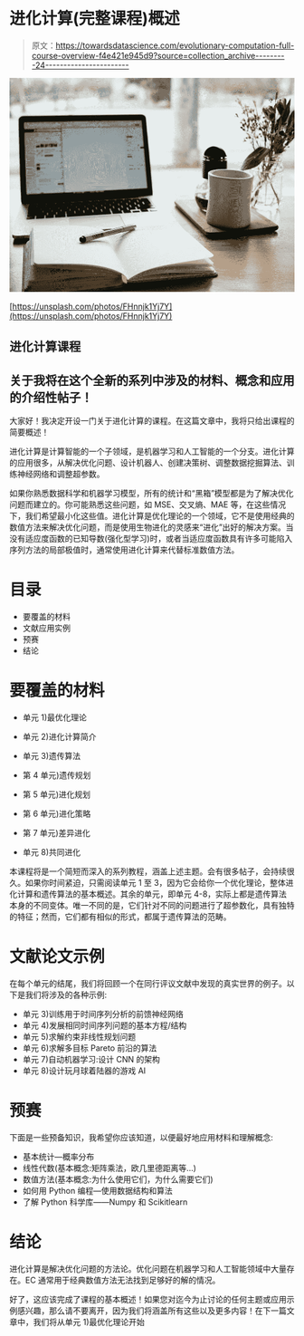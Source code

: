 # 进化计算(完整课程)概述

> 原文：<https://towardsdatascience.com/evolutionary-computation-full-course-overview-f4e421e945d9?source=collection_archive---------24----------------------->

![](img/69eebac9f72caac07f0a9d71a238acfa.png)

[https://unsplash.com/photos/FHnnjk1Yj7Y](https://unsplash.com/photos/FHnnjk1Yj7Y)

## 进化计算课程

## 关于我将在这个全新的系列中涉及的材料、概念和应用的介绍性帖子！

大家好！我决定开设一门关于进化计算的课程。在这篇文章中，我将只给出课程的简要概述！

进化计算是计算智能的一个子领域，是机器学习和人工智能的一个分支。进化计算的应用很多，从解决优化问题、设计机器人、创建决策树、调整数据挖掘算法、训练神经网络和调整超参数。

如果你熟悉数据科学和机器学习模型，所有的统计和“黑箱”模型都是为了解决优化问题而建立的。你可能熟悉这些问题，如 MSE、交叉熵、MAE 等，在这些情况下，我们希望最小化这些值。进化计算是优化理论的一个领域，它不是使用经典的数值方法来解决优化问题，而是使用生物进化的灵感来“进化”出好的解决方案。当没有适应度函数的已知导数(强化型学习)时，或者当适应度函数具有许多可能陷入序列方法的局部极值时，通常使用进化计算来代替标准数值方法。

# 目录

*   要覆盖的材料
*   文献应用实例
*   预赛
*   结论

# 要覆盖的材料

*   单元 1)最优化理论

</unit-1-optimization-theory-e416dcf30ba8>  

*   单元 2)进化计算简介

</unit-2-introduction-to-evolutionary-computation-85764137c05a>  

*   单元 3)遗传算法

</unit-3-genetic-algorithms-part-1-986e3b4666d7>  </unit-3-genetic-algorithms-part-2-advanced-topics-a24f5be287d5>  </unit-3-application-evolving-neural-network-for-time-series-analysis-63c057cb1595>  

*   第 4 单元)遗传规划

</unit-4-genetic-programming-d80cd12c454f>  

*   第 5 单元)进化规划

</unit-5-evolutionary-programming-cced3a00166a>  </unit-5-application-optimizing-constrained-non-linear-pressure-vessel-design-problem-2fabe9f041ef>  

*   第 6 单元)进化策略

</unit-6-evolutionary-strategies-finding-the-pareto-front-65ad9ae54a34>  

*   第 7 单元)差异进化

</unit-7-differential-evolution-automated-machine-learning-eb22014e592e>  

*   单元 8)共同进化

</unit-8-co-evolution-reinforcement-learning-for-game-ai-design-97453ed946ec>  

本课程将是一个简短而深入的系列教程，涵盖上述主题。会有很多帖子，会持续很久。如果你时间紧迫，只需阅读单元 1 至 3，因为它会给你一个优化理论，整体进化计算和遗传算法的基本概述。其余的单元，即单元 4-8，实际上都是遗传算法本身的不同变体。唯一不同的是，它们针对不同的问题进行了超参数化，具有独特的特征；然而，它们都有相似的形式，都属于遗传算法的范畴。

# 文献论文示例

在每个单元的结尾，我们将回顾一个在同行评议文献中发现的真实世界的例子。以下是我们将涉及的各种示例:

*   单元 3)训练用于时间序列分析的前馈神经网络
*   单元 4)发展相同时间序列问题的基本方程/结构
*   单元 5)求解约束非线性规划问题
*   单元 6)求解多目标 Pareto 前沿的算法
*   单元 7)自动机器学习:设计 CNN 的架构
*   单元 8)设计玩月球着陆器的游戏 AI

# 预赛

下面是一些预备知识，我希望你应该知道，以便最好地应用材料和理解概念:

*   基本统计—概率分布
*   线性代数(基本概念:矩阵乘法，欧几里德距离等…)
*   数值方法(基本概念:为什么使用它们，为什么需要它们)
*   如何用 Python 编程—使用数据结构和算法
*   了解 Python 科学库——Numpy 和 Scikitlearn

# **结论**

进化计算是解决优化问题的方法论。优化问题在机器学习和人工智能领域中大量存在。EC 通常用于经典数值方法无法找到足够好的解的情况。

好了，这应该完成了课程的基本概述！如果您对迄今为止讨论的任何主题或应用示例感兴趣，那么请不要离开，因为我们将涵盖所有这些以及更多内容！在下一篇文章中，我们将从单元 1)最优化理论开始

</unit-1-optimization-theory-e416dcf30ba8> 